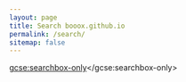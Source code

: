 ```yaml
---
layout: page
title: Search booox.github.io
permalink: /search/
sitemap: false
---
```




<script>
  (function() {
    var cx = '016789081195848024204:iueezo1wawg';
    var gcse = document.createElement('script');
    gcse.type = 'text/javascript';
    gcse.async = true;
    gcse.src = 'https://cse.google.com/cse.js?cx=' + cx;
    var s = document.getElementsByTagName('script')[0];
    s.parentNode.insertBefore(gcse, s);
  })();
</script>
<gcse:searchbox-only></gcse:searchbox-only>
